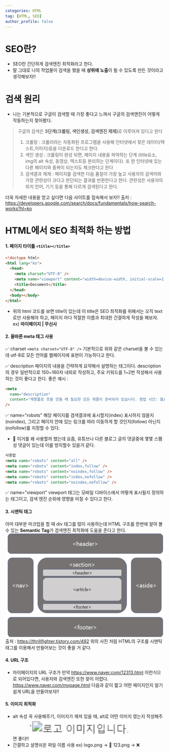 ```yaml
---
categories: HTML
tag: [HTML, SEO]
author_profile: false
---
```


# SEO란?

- SEO란 간단하게 검색엔진 최적화라고 한다.
- 말 그대로 나의 작업물이 검색을 했을 때 <strong>상위에 노출</strong>이 될 수 있도록 만든 것이라고 생각해보자!!

# 검색 원리

- 나는 기본적으로 구글이 검색할 때 가장 좋다고 느껴서 구글의 검색엔진이 어떻게 작동하는지 찾아봤다.

> 구글의 검색은 <strong>3단계(크롤링, 색인생성, 검색엔진 제제)</strong>로 이루어져 있다고 한다
>
> 1. 크롤링 : 크롤러라는 자동화된 프로그램을 사용해 인터넷에서 찾은 데이터(텍스트,이미지)등을 다운로드 한다고 한다.
> 2. 색인 생성 : 크롤링이 완성 되면, 페이지 내용을 파악하는 단계 (title요소, img의 alt 속성, 동영상, 텍스트등 분리하는 단계이다). 또 한 인터넷에 있는 다른 페이지와 중복이 되는지도 체크한다고 한다
> 3. 검색결과 제제 : 페이지를 검색한 다음 품질이 가장 높고 사용자의 검색어와 가장 관련성이 크다고 판단되는 결과를 반환한다고 한다. 관련성은 사용자의 위치 언어, 기기 등을 통해 다르게 검색된다고 한다.

더욱 자세한 내용을 얻고 싶다면 다음 사이트를 접속해서 보자!!
출저 : https://developers.google.com/search/docs/fundamentals/how-search-works?hl=ko

# HTML에서 SEO 최적화 하는 방법

#### 1. 페이지 타이틀 `<title></title>`

```html
<!doctype html>
<html lang="ko">
  <head>
    <meta charset="UTF-8" />
    <meta name="viewport" content="width=device-width, initial-scale=1.0" />
    <title>Document</title>
  </head>
  <body></body>
</html>
```

- 위의 html 코드를 보면 title이 있는데 이 title은 SEO 최적화를 위해서는 오직 text로만 사용해야 하고, 페이지 마다 적절한 이름과 최대한 간결하게 작성을 해보자.
  ex) <strong>마이페이지 | 무신사</strong>

#### 2. 올바른 meta 태그 사용

✅ charset
`<meta charset="UTF-8" />` 기본적으로 위와 같은 charset을 볼 수 있는데 utf-8로 모든 언어를 웹페이지에 표현이 가능하다고 한다.

✅ description
페이지의 내용을 간략하게 요약해서 설명하는 태그이다. description의 경우 일반적으로 150~160자 내외로 작성하고, 주요 키워드를 1~2번 작성해서 사용하는 것이 좋다고 한다.
좋은 예시 :

```html
<meta
  name="description"
  content="재봉틀로 옷을 만들 때 필요한 모든 제품이 준비되어 있습니다. 영업 시간: 월요일~금요일, 오후 8~5시, 위치: 패션 디스트릭트"
/>
```

✅ name="robots"
해당 페이지를 검색결과에 표시할지(index) 표시하지 않을지(noindex),
그리고 페이지 안에 있는 링크를 따라 이동하게 할 것인지(follow) 아닌지(nofollow)를 지정할 수 있다.

- 🤔 이거를 왜 사용할까 했는데 요즘, 유튜브나 다른 블로그 글의 댓글중에 몇몇 스팸성 댓글이 있는데 이를 방지할수 있을거 같다.

```html
사용법
<meta name="robots" content="all" />
<meta name="robots" content="index,follow" />
<meta name="robots" content="noindex,follow" />
<meta name="robots" content="index,nofollow" />
<meta name="robots" content="noindex,nofollow" />
```

✅ name="viewport"
viewport 태그는 모바일 디바이스에서 어떻게 표시될지 정의하는 태그이고, 검색 엔진 순위에 영향을 미칠 수 있다고 한다.

#### 3. 시맨틱 태그

아마 대부분 마크업을 할 때 div 태그를 많이 사용하는데 HTML 구조를 한번에 알아 볼 수 있는 <strong>Semantic Tag</strong>가 검색엔진 최적화에 도움을 준다고 한다.
<img src='../img/Semantic.png' alt="시맨틱 태그 이미지"/> 출처 : https://thrillfighter.tistory.com/492
위의 사진 처럼 HTML의 구조를 시맨틱 태그를 이용해서 만들어보는 것이 좋을 거 같다.

#### 4. URL 구조

- 마이페이지의 URL 구조가 만약 https://www.naver.com/12313.html 이런식으로 되어있다면, 사용자와 검색엔진 또한 찾이 어렵다. https://www.naver.com/mypage.html 다음과 같이 짧고 어떤 페이지인지 알기 쉽게 URL을 만들어보자!!

#### 5. 이미지 최적화

- alt 속성 꼭 사용해주기, 이미지가 깨져 있을 때, alt로 어떤 이미지 였는지 작성해주면 좋다!!
  <img src='../img/logoImg.png' alt="이미지 사진 에러"/>
- 간결하고 설명쉬운 파일 이름 사용
  ex)
  logo.png -> 🎉
  123.png -> ❌
